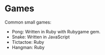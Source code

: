 Games
=====

Common small games:
- Pong: Written in Ruby with Rubygame gem.
- Snake: Written in JavaScript
- Tictactoe: Ruby
- Hangman: Ruby

